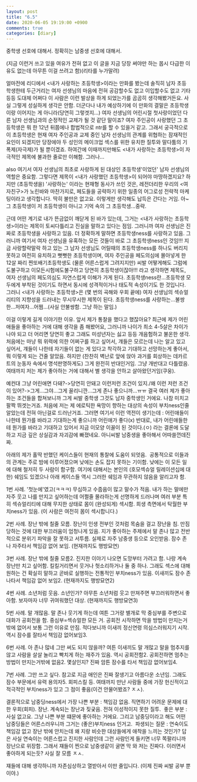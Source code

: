 ```yaml
---
layout: post
title: "6.5"
date: 2020-06-05 19:19:00 +0900
comments: true 
categories: [diary] 
---
```

중학생 선호에 대해서.
정확히는 남중생 선호에 대해서.

(지금 이런거 쓰고 있을 여유가 전혀 없고 이 글을 지금 당장 써야만 하는 몹시 다급한 이유도 없는데 아무튼 이걸 쓰려고 함)(리타를 누가말려)

얼마전에 리디에서 <내가 사랑하는 초등학생>이라는 만화를 봤는데 솔직히 남자 초등학생한테 두근거리는 여자 선생님의 마음에 전혀 공감할수도 없고 이입할수도 없고 기타등등 도대체 어쩌다 이 사람은 이런 발상을 하게 되었는가를 곰곰히 생각해봤거든요. 사실 그렇게 성실하게 생각은 안함. 더군다나 내가 예상하기에 이 만화의 결말은 초등학생이랑 이어지는 게 아니라(당연히 그렇겟지...) 여자 선생님의 어린시절 첫사랑이었던 다른 남자 선생님과의 순정적인 교제가 될 것 같단 말이죠? 여자 주인공이 사랑했던 그 초등학생은 뭐 한 12년 뒤쯤에나 합법적으로 ntr를 할 수 있을거 같고. 그래서 궁극적으로 이 초등학생은 현재 여자 주인공과 교제 중인 남자 선생님의 관계를 위협하는 잠재적인 요인이 되겠지만 당장에야 두 성인의 메이크업 섹스를 위한 유치한 질투와 말다툼의 기폭제(자극제)가 될 뿐이겠죠. 하여간에 이때까지만해도 <내가 사랑하는 초등학생>이 자극적인 제목에 불과한 줄로만 이해함. 그러나...

also 여기서 여자 선생님의 최초로 사랑하게 된 대상인 초등학생'이었던' 남자 선생님의 역할은 중요함. 그렇다면 제목이 <내가 사랑했던 초등학생>이 되어야 마땅하겠지요? 하지만 (초등학생을) '사랑하는' 이라는 현재형 동사가 쓰인 것은, 레전더리한 우리의 <여자친구>가 노린바와 마찬가지로, 페도들을 공략하기 위한 일종의 어그로성 전략적 마케팅이라고 생각합니다. 딱히 불만은 없고요. 이렇게만 생각해도 납득은 간다는 거임. 아~ 그 초등학생이 저 초등학생이 아니고 기억 속의 그 초등학생...중략.

근데 어떤 계기로 내가 뜬금없이 깨닫게 된 바가 있는데, 그거는 <내가 사랑하는 초등학생>이라는 제목이 토씨다틀리고 진실을 말하고 있다는 점임. 그러니까 여자 선생님은 진짜로 초등학생을 사랑하고 있음. 더 정확하게 말하면 초등학생ness를 사랑하고 있음. 그러니까 여기서 여자 선생님을 유혹하는 모든 것들이 바로 그 초등학생ness인 것임!!! 지금 사랑할락말락 하고 있는 그 남자 선생님도 어릴때의 초등학생ness를 하나도 버리지 못하고 여전히 유치하고 뻣뻣한 초등학생이며, 여자 주인공을 페도의심에 몰아넣게 한 12살 짜리 찐또배기초등학생도 (물론 어른스럽게 그려지지만) 씨발 어떻게해도 그럼에도불구하고 이모든시험에도불구하고 당연히 초등학생이잖아!!! 라고 생각하면 제목도, 여자 선생님의 페도의심도 자연스럽게 이해가 가게 된다. 초등학생ness란...초등학생 모두에게 부착된 것이기도 하면서 동시에 성격적이거나 태도적 속성이기도 한 것입니다. 그러니 <내가 사랑하는 초등학생>은 (몇 번의 곡해와 우회 끝에) 여자 선생님의 섹슈얼리티의 지향성을 드러내는 무시무시한 제목이 된다. 초등학생ness를 사랑하는...불쌍한...저여자...어쩜...(사실 안불쌍함. 그냥 하는 말임.)

이걸 이렇게 길게 이야기한 이유. 앞서 제가 통찰을 했다고 했잖아요? 최근에 제가 어린애들을 좋아하는 거에 대해 생각을 좀 해봤어요, 그러니까 나이가 최소 4-5살은 차이가 나야 되고 더 어리면 당연히 좋고 그래도 미성년자는 싫고 등등 개음험하고 불온한 생각. 처음에는 마냥 뭐 위력에 의한 어쩌구를 하고 싶어서, 걔들은 모르는데 나는 알고 있고 싶어서, 걔들이 나한테 자기들이 없는 게 있다고 착각하고 기대하고 선망하는게 좋아서, 뭐 이렇게 되는 건줄 알았음. 하지만 (찬찬히 벽난로 앞에 앉아 과거를 회상하는 데카르트의 눈동자 속에서 명석판명하게도) 그게 완전히 반대인거임. 그냥 개반대고 다틀렸음. 여태까지 저는 제가 좋아하는 거에 대해서 별 생각을 안하고 살아왔던거임(쿠웅).

예컨대 그냥 어린애면 다돼?->당연히 안돼고 이런저런 조건이 있지./왜 이런 저런 조건이 있어?->그게...그야...그게 꼴리니깐...그게 존나 좋으니까...ㅠㅠ 결국 여러 제가 좋아하는 조건들을 합쳐보니까 그게 씨발 중학생 그것도 남자 중학생인 거에요. 나참 미치고 팔짝 뛰겟는거죠. 처음에 저는 제 에로틱한 욕망이 향하는 대상의 속성이 부치ness인줄 알았는데 전혀 아닌걸로 드러난거죠. 그러면 여기서 이런 역전이 생기는데 : 어린애들이 나한테 뭔가를 바라고 기대하는게 좋으니까 어린애가 좋다(x) 반대로, 내가 어린애들한테 뭔가를 바라고 기대하고 있어서 지금 이모양 이꼴이 된 것이다.(ㅇ) 라는 결론에 도달하고 지금 깊은 상실감과 자괴감에 빠졌네요. 아니씨발 남중생을 좋아해서 어따쓸껀데진짜.

아래의 제가 홀딱 반했던 케이스들이 현재의 통찰에 도움이 되엇음. 
공통적으로 이들과의 관계는 주로 밤에 이루어졌으며 낮에는 손도 잡지 못하는 기이함. 낮에는 이 모든 일에 대해 철저히 두 사람이 함구함. 여기에 대해서는 본인의 (호모섹슈얼 릴레이션십에 대한) 쉐임도 있겠으나 아래 케이스들 역시 그러한 쉐임과 무관하지 않음을 알리고자 함.

1번 사례. '첫눈에'였고(ㅋㅋㅋ) 무심하고 수줍음이 많고 말수가 적음. 내가 하는 말에만 자주 웃고 나를 만지고 싶어하는데 어쩔줄 몰라하는게 선명하게 드러나며 여러 부분 특히 섹슈얼리티에 대해 무지한 상태로 몸이 (완성되게) 섹시함. 희생 측면에서 탁월한 부치ness가 있음. (이 사람은 여전히 몸이 섹시합니다.)

2번 사례. 장난 밖에 칠줄 모름. 장난이 인생 전부인 것처럼 목숨을 걸고 장난을 침. 만짐 당하는 것에 대한 부끄러움이 엄청나게 있음. 지가 좋아하는 주제에서 말 존나 많고 전반적으로 분위기 파악을 잘 못하고 서투름. 실제로 자주 남중생 등으로 오인받음. 잠수 존나 자주타서 책임감 없어 보임. (현재까지도 행방묘연)

3번 사례. 장난 밖에 칠줄 모름2. 진지한 이야기 나오면 도망부터 가려고 함. 나랑 계속 장난만 치고 싶어함. 킬킬거리면서 웃거나 헛소리하거나 둘 중 하나. 그래도 섹스에 대해 원하는 건 확실히 말하고 곧바로 실행하는 전통적인 부치ness가 있음. 이새끼도 잠수 존나타서 책임감 없어 보임2. (현재까지도 행방묘연2)

4번 사례. 소년처럼 웃음. 소년인가? 아무튼 소년처럼 웃고 만져주면 부끄러워하면서 좋아함. 보자마자 너무 귀여워했던 대상. (현재까지도 행방묘연3)

5번 사례. 말 개많음. 말 존나 웃기게 하는데 여튼 그거랑 별개로 막 중심부를 주변으로 대화가 공회전을 함. 중심부=섹슈얼한 모든 거. 공회전 시작하면 막을 방법이 만지는거 밖에 없어서 보통 그런 이유로 만짐. 적다보니까 이새끼 정신연령 의심스러워지기 시작. 역시 잠수를 잘타서 책임감 없어보임3. 

6번 사례. 아 존나 많네 그만 써도 되지 않을까? 여튼 이새끼도 말 개많고 말을 멈추지를 않고 사람을 살살 놀리고 빡치게 하는 재주가 있음. 역시 공회전함2. 공회전하면 멈추는 방법이 만지는거밖에 없음2. 몇살인지? 진짜 암튼 잠수를 타서 책임감 없어보임4. 

7번 사례. 그만 쓰고 싶다. 참고로 지금 애인은 진짜 잘생기고 아름다운 소년임. 그래도 잠수 부문에서 유력 용의자5. 회피스킬 등. 여태까지 만난 사람들 중에 가장 헌신적이고 적극적인 부치ness가 있고 그 점이 좋음(이건 안물어봤죠? ㅈㅅ).

결론적으로 남중딩ness에서 가장 나쁜 부분 : 책임감 없음. 직면하기 어려운 문제에 대한 우회(회피). 장난. 계속되는 장난과 짖궂음. 전혀 이성적이지 못한 질투. 
좋은 부분 : 사실 없고요. 그냥 나쁜 부분 떄문에 좋아하는 거에요. 그리고 남중딩이라고 해도 어떤 남중딩들은 어른스러우니까 그거는 (좋은)부치ness 인거고. 
파생되는 질문 : 연숙이도 책임감 없고 장난 밖에 안치는데 왜 지랑 비슷한 대상들에게 애착을 느끼는 것인가? 답은 사실 연숙이는 어른스럽고 진지한 사람인데 그런 사람인게 들키면 너무 쪽팔리니까 장난으로 위장함. 그래서 쟤들이 찐으로 남중생같이 굴면 막 와 저는 진짜다. 이러면서 좋아하게 되는듯? 사실 잘 모름 ㅈㅅ.

쟤들에 대해 생각하니까 자존심상하고 열받아서 이만 줄입니다.
(이제 진짜 씨발 공부 뿐이야.)

